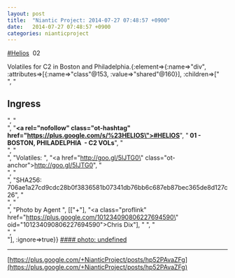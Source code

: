 ```yaml
---
layout: post
title:  "Niantic Project: 2014-07-27 07:48:57 +0900"
date:   2014-07-27 07:48:57 +0900
categories: nianticproject
---
```

[#Helios](https://plus.google.com/s/%23Helios "")   02

Volatiles for C2 in Boston and Philadelphia.{:element=>{:name=>"div", :attributes=>[{:name=>"class"@153, :value=>"shared"@160}], :children=>["<br />", "<h2>Ingress</h2>", "<br />", "<b><a rel=\"nofollow\" class=\"ot-hashtag\" href=\"https://plus.google.com/s/%23HELIOS\">#HELIOS</a></b>", "<b> 01 - BOSTON, PHILADELPHIA  - C2 VOLs</b>", "<br />", "<br />", "Volatiles: ", "<a href=\"http://goo.gl/5lJTG0\" class=\"ot-anchor\">http://goo.gl/5lJTG0</a>", "<br />", "<br />", "SHA256: 706ae1a27cd9cdc28b0f3836581b07341db76bb6c687eb87bec365de8d127c26", "<br />", "<br />", "Photo by Agent ", [["+"], "<a class=\"proflink\" href=\"https://plus.google.com/101234090806227694590\" oid=\"101234090806227694590\">Chris Dix</a>"], " ", "<br />", "<br />"], :ignore=>true}}
[#### photo: undefined](https://lh3.googleusercontent.com/-gTTWCOhzBS4/U9QgTP0AweI/AAAAAAAA8xA/l_qdRyoFFGs/bostonbadge.jpg "")
- - -
[https://plus.google.com/+NianticProject/posts/hp52PAvaZFg](https://plus.google.com/+NianticProject/posts/hp52PAvaZFg)
